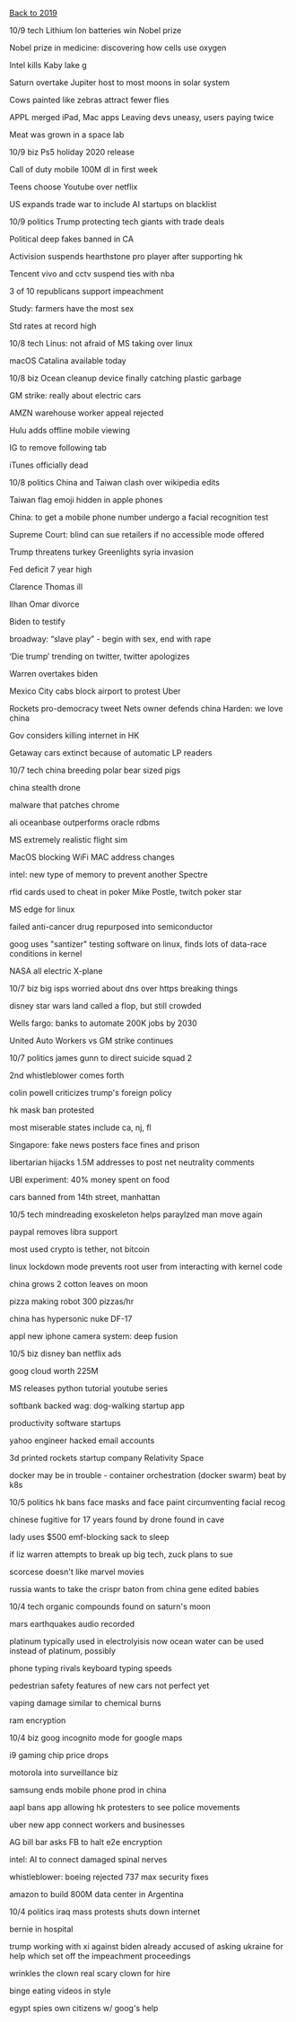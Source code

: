 [Back to 2019](2019index.md)

10/9 tech 
Lithium Ion batteries win Nobel prize 

Nobel prize in medicine: discovering how cells use oxygen

Intel kills Kaby lake g 

Saturn overtake Jupiter host to most moons in solar system

Cows painted like zebras attract fewer flies 

APPL merged iPad, Mac apps 
Leaving devs uneasy, users paying twice

Meat was grown in a space lab

10/9 biz 
Ps5 holiday 2020 release 

Call of duty mobile
100M dl in first week

Teens choose Youtube over netflix 

US expands trade war to include AI startups on blacklist 

10/9 politics
Trump protecting tech giants with trade deals

Political deep fakes banned in CA

Activision suspends hearthstone pro player after supporting hk

Tencent vivo and cctv suspend ties with nba

3 of 10 republicans support impeachment 

Study: farmers have the most sex 

Std rates at record high 

10/8 tech 
Linus: not afraid of MS taking over linux

macOS Catalina available today 

10/8 biz 
Ocean cleanup device finally catching plastic garbage 

GM strike: really about electric cars 

AMZN warehouse worker appeal rejected 

Hulu adds offline mobile viewing

IG to remove following tab 

iTunes officially dead 

10/8 politics
China and Taiwan clash over wikipedia edits 

Taiwan flag emoji hidden in apple phones 

China: to get a mobile phone number undergo a facial recognition test 

Supreme Court: blind can sue retailers if no accessible mode offered 

Trump threatens turkey
Greenlights syria invasion

Fed deficit 7 year high 

Clarence Thomas ill 

Ilhan Omar divorce 

Biden to testify 

broadway: “slave play” - begin with sex, end with rape 

‘Die trump’ trending on twitter, twitter apologizes 

Warren overtakes biden 

Mexico City cabs block airport to protest Uber 

Rockets pro-democracy tweet 
Nets owner defends china 
Harden: we love china 

Gov considers killing internet in HK 

Getaway cars extinct because of automatic LP readers 

10/7 tech 
china breeding polar bear sized pigs

china stealth drone

malware that patches chrome 

ali oceanbase outperforms oracle rdbms

MS extremely realistic flight sim 

MacOS blocking WiFi MAC address changes 

intel: new type of memory to prevent another Spectre 

rfid cards used to cheat in poker
Mike Postle, twitch poker star

MS edge for linux

failed anti-cancer drug repurposed into semiconductor

goog uses "santizer" testing software on linux, finds lots of data-race conditions in kernel

NASA all electric X-plane

10/7 biz 
big isps worried about dns over https breaking things

disney star wars land called a flop, but still crowded

Wells fargo: banks to automate 200K jobs by 2030

United Auto Workers vs GM strike continues

10/7 politics
james gunn to direct suicide squad 2 

2nd whistleblower comes forth

colin powell criticizes trump's foreign policy

hk mask ban protested

most miserable states include ca, nj, fl

Singapore: fake news posters face fines and prison 

libertarian hijacks 1.5M addresses to post net neutrality comments

UBI experiment: 40% money spent on food

cars banned from 14th street, manhattan

10/5 tech 
mindreading exoskeleton helps paraylzed man move again

paypal removes libra support 

most used crypto is tether, not bitcoin 

linux lockdown mode prevents root user from interacting with kernel code 

china grows 2 cotton leaves on moon

pizza making robot 300 pizzas/hr

china has hypersonic nuke 
DF-17

appl new iphone camera system: deep fusion 

10/5 biz 
disney ban netflix ads

goog cloud worth 225M 

MS releases python tutorial youtube series

softbank backed wag: dog-walking startup app

productivity software startups 

yahoo engineer hacked email accounts

3d printed rockets startup company
Relativity Space

docker may be in trouble - container orchestration (docker swarm) beat by k8s

10/5 politics 
hk bans face masks and face paint circumventing facial recog 

chinese fugitive for 17 years found by drone 
found in cave 

lady uses $500 emf-blocking sack to sleep

if liz warren attempts to break up big tech, zuck plans to sue

scorcese doesn't like marvel movies

russia wants to take the crispr baton from china
gene edited babies

10/4 tech 
organic compounds found on saturn's moon

mars earthquakes audio recorded

platinum typically used in electrolyisis
now ocean water can be used instead of platinum, possibly 

phone typing rivals keyboard typing speeds 

pedestrian safety features of new cars not perfect yet 

vaping damage similar to chemical burns

ram encryption 

10/4 biz
goog incognito mode for google maps 

i9 gaming chip price drops 

motorola into surveillance biz

samsung ends mobile phone prod in china 

aapl bans app allowing hk protesters to see police movements

uber new app connect workers and businesses

AG bill bar asks FB to halt e2e encryption 

intel: AI to connect damaged spinal nerves

whistleblower: boeing rejected 737 max security fixes 

amazon to build 800M data center in Argentina 

10/4 politics 
iraq mass protests 
shuts down internet

bernie in hospital

trump working with xi against biden 
already accused of asking ukraine for help
which set off the impeachment proceedings

wrinkles the clown real scary clown for hire

binge eating videos in style 

egypt spies own citizens w/ goog's help
